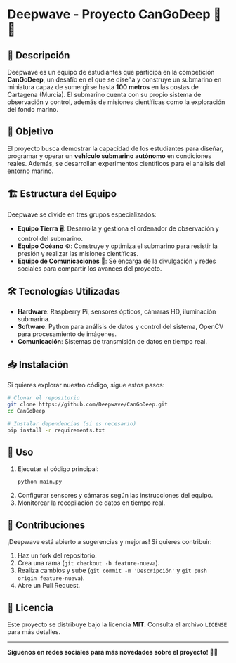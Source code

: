 # Deepwave - Proyecto CanGoDeep 🌊🤿

## 📌 Descripción
Deepwave es un equipo de estudiantes que participa en la competición **CanGoDeep**, un desafío en el que se diseña y construye un submarino en miniatura capaz de sumergirse hasta **100 metros** en las costas de Cartagena (Murcia). El submarino cuenta con su propio sistema de observación y control, además de misiones científicas como la exploración del fondo marino.

## 🚀 Objetivo
El proyecto busca demostrar la capacidad de los estudiantes para diseñar, programar y operar un **vehículo submarino autónomo** en condiciones reales. Además, se desarrollan experimentos científicos para el análisis del entorno marino.

## 🏗️ Estructura del Equipo
Deepwave se divide en tres grupos especializados:
- **Equipo Tierra** 🖥️: Desarrolla y gestiona el ordenador de observación y control del submarino.
- **Equipo Océano** ⚙️: Construye y optimiza el submarino para resistir la presión y realizar las misiones científicas.
- **Equipo de Comunicaciones** 📡: Se encarga de la divulgación y redes sociales para compartir los avances del proyecto.

## 🛠️ Tecnologías Utilizadas
- **Hardware**: Raspberry Pi, sensores ópticos, cámaras HD, iluminación submarina.
- **Software**: Python para análisis de datos y control del sistema, OpenCV para procesamiento de imágenes.
- **Comunicación**: Sistemas de transmisión de datos en tiempo real.

## 📥 Instalación
Si quieres explorar nuestro código, sigue estos pasos:
```bash
# Clonar el repositorio
git clone https://github.com/Deepwave/CanGoDeep.git
cd CanGoDeep

# Instalar dependencias (si es necesario)
pip install -r requirements.txt
```

## 🎯 Uso
1. Ejecutar el código principal:
   ```bash
   python main.py
   ```
2. Configurar sensores y cámaras según las instrucciones del equipo.
3. Monitorear la recopilación de datos en tiempo real.

## 🤝 Contribuciones
¡Deepwave está abierto a sugerencias y mejoras! Si quieres contribuir:
1. Haz un fork del repositorio.
2. Crea una rama (`git checkout -b feature-nueva`).
3. Realiza cambios y sube (`git commit -m 'Descripción'` y `git push origin feature-nueva`).
4. Abre un Pull Request.

## 📜 Licencia
Este proyecto se distribuye bajo la licencia **MIT**. Consulta el archivo `LICENSE` para más detalles.

---
**Síguenos en redes sociales para más novedades sobre el proyecto! 🌊🤖**
